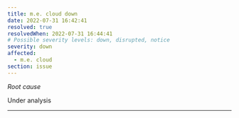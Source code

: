 ```yaml
---
title: m.e. cloud down
date: 2022-07-31 16:42:41
resolved: true
resolvedWhen: 2022-07-31 16:44:41
# Possible severity levels: down, disrupted, notice
severity: down
affected:
  - m.e. cloud
section: issue
---
```


*Root cause*

Under analysis

---


